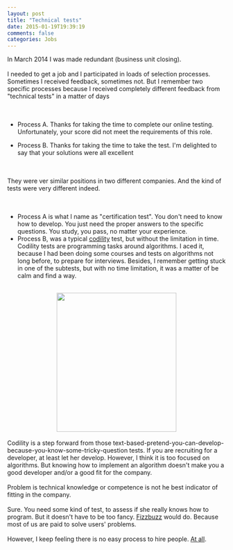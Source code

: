 ```yaml
---
layout: post
title: "Technical tests"
date: 2015-01-19T19:39:19
comments: false
categories: Jobs
---
```


In March 2014 I was made redundant (business unit closing).
<br /><br />
I needed to get a job and I participated in loads of selection processes. Sometimes I received feedback, sometimes not. But I remember two specific processes because I received completely different feedback from "technical tests" in a matter of days
<br /><br />
<br /><ul><li>Process A. Thanks for taking the time to complete our online testing. Unfortunately, your score did not meet the requirements of this role.</li></ul><ul><li>Process B. Thanks for taking the time to take the test. I'm delighted to say that your solutions were all excellent</li></ul>
<br /><br />
They were ver similar positions in two different companies. And the kind of tests were very different indeed.<br /><a href="https://www.blogger.com/"></a><span id="goog_1047783572"></span><span id="goog_1047783573"></span>
<br /><br />

<ul><li>Process A is what I name as "certification test". You don't need to know how to develop. You just need the proper answers to the specific questions. You study, you pass, no matter your experience.</li><li>Process B, was a typical <a href="https://codility.com/">codility</a> test, but without the limitation in time. Codility tests are programming tasks around algorithms. I aced it, because I had been doing some courses and tests on algorithms not long before, to prepare for interviews. Besides, I remember getting stuck in one of the subtests, but with no time limitation, it was a matter of be calm and find a way.</li></ul><br /><div class="separator" style="clear: both; text-align: center;"><a href="http://4.bp.blogspot.com/-DG-IRQDmvfI/VLwlIE4AaJI/AAAAAAAAAuA/vusqrHmk-Kw/s1600/becalm.PNG" imageanchor="1" style="margin-left: 1em; margin-right: 1em;"><img border="0" src="http://4.bp.blogspot.com/-DG-IRQDmvfI/VLwlIE4AaJI/AAAAAAAAAuA/vusqrHmk-Kw/s1600/becalm.PNG" height="320" width="276" /></a></div><br />Codility is a step forward from those text-based-pretend-you-can-develop-because-you-know-some-tricky-question tests. If you are recruiting for a developer, at least let her develop. However, I think it is too focused on algorithms. But knowing how to implement an algorithm doesn't make you a good developer and/or a good fit for the company.
<br /><br />
Problem is technical knowledge or competence is not he best indicator of fitting in the company.
<br /><br />
Sure. You need some kind of test, to assess if she really knows how to program. But it doesn't have to be too fancy. <a href="http://blog.codinghorror.com/why-cant-programmers-program/">Fizzbuzz</a> would do. Because most of us are paid to solve users' problems.
<br /><br />
However, I keep feeling there is no easy process to hire people. <a href="http://blog.codinghorror.com/how-to-hire-a-programmer/">At all</a>.
<br /><br />

<br /><br />
<br /><div><br /></div><br />
